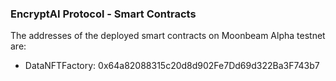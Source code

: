 ### EncryptAI Protocol - Smart Contracts

The addresses of the deployed smart contracts on Moonbeam Alpha testnet are:

- DataNFTFactory:  0x64a82088315c20d8d902Fe7Dd69d322Ba3F743b7

